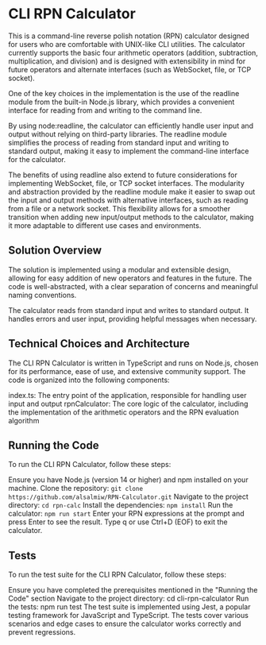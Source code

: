 # CLI RPN Calculator
This is a command-line reverse polish notation (RPN) calculator designed for users who are comfortable with UNIX-like CLI utilities. The calculator currently supports the basic four arithmetic operators (addition, subtraction, multiplication, and division) and is designed with extensibility in mind for future operators and alternate interfaces (such as WebSocket, file, or TCP socket).

One of the key choices in the implementation is the use of the readline module from the built-in Node.js library, which provides a convenient interface for reading from and writing to the command line.

By using node:readline, the calculator can efficiently handle user input and output without relying on third-party libraries. The readline module simplifies the process of reading from standard input and writing to standard output, making it easy to implement the command-line interface for the calculator.

The benefits of using readline also extend to future considerations for implementing WebSocket, file, or TCP socket interfaces. The modularity and abstraction provided by the readline module make it easier to swap out the input and output methods with alternative interfaces, such as reading from a file or a network socket. This flexibility allows for a smoother transition when adding new input/output methods to the calculator, making it more adaptable to different use cases and environments.

## Solution Overview
The solution is implemented using a modular and extensible design, allowing for easy addition of new operators and features in the future. The code is well-abstracted, with a clear separation of concerns and meaningful naming conventions.

The calculator reads from standard input and writes to standard output. It handles errors and user input, providing helpful messages when necessary.

## Technical Choices and Architecture
The CLI RPN Calculator is written in TypeScript and runs on Node.js, chosen for its performance, ease of use, and extensive community support. The code is organized into the following components:

index.ts: The entry point of the application, responsible for handling user input and output
rpnCalculator: The core logic of the calculator, including the implementation of the arithmetic operators and the RPN evaluation algorithm



## Running the Code
To run the CLI RPN Calculator, follow these steps:

Ensure you have Node.js (version 14 or higher) and npm installed on your machine.
Clone the repository: `git clone https://github.com/alsalmiw/RPN-Calculator.git`
Navigate to the project directory: `cd rpn-calc`
Install the dependencies: `npm install`
Run the calculator: `npm run start`
Enter your RPN expressions at the prompt and press Enter to see the result. Type q or use Ctrl+D (EOF) to exit the calculator.


## Tests
To run the test suite for the CLI RPN Calculator, follow these steps:

Ensure you have completed the prerequisites mentioned in the "Running the Code" section
Navigate to the project directory: cd cli-rpn-calculator
Run the tests: npm run test
The test suite is implemented using Jest, a popular testing framework for JavaScript and TypeScript. The tests cover various scenarios and edge cases to ensure the calculator works correctly and prevent regressions.
